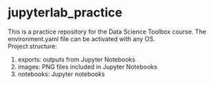 # jupyterlab_practice
This is a practice repository for the Data Science Toolbox course.
The environment.yaml file can be activated with any OS. <br>
Project structure:
1. exports: outputs from Jupyter Notebooks
2. images: PNG files included in Jupyter Notebooks
3. notebooks: Jupyter notebooks
